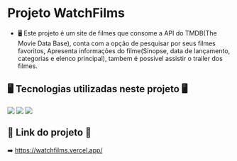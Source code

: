 # Projeto WatchFilms

- 🖥️ Este projeto é um site de filmes que consome a API do TMDB(The Movie Data Base), conta com a opção de pesquisar por seus filmes favoritos, Apresenta informações do filme(Sinopse, data de lançamento, categorias e elenco principal), tambem é possivel assistir o trailer dos filmes.

##

## 🖥️ Tecnologias utilizadas neste projeto 🖥️

<img align="center" src="https://img.shields.io/badge/Vue.js-35495E?style=for-the-badge&logo=vue.js&logoColor=4FC08D"/>
<img align="center" src="https://img.shields.io/badge/Sass-CC6699?style=for-the-badge&logo=sass&logoColor=white"/>
<img align="center" src="https://img.shields.io/badge/JavaScript-F7DF1E?style=for-the-badge&logo=javascript&logoColor=black"/>
  
  ## 🔗 Link do projeto 🔗
  ➡️ https://watchfilms.vercel.app/
  
 ##
